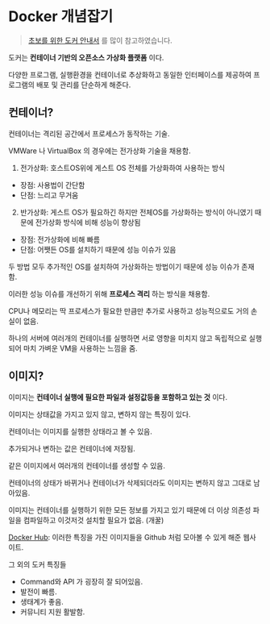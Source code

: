 Docker 개념잡기
===

> [초보를 위한 도커 안내서](https://subicura.com/2017/01/19/docker-guide-for-beginners-1.html) 를 많이 참고하였습니다.

도커는 **컨테이너 기반의 오픈소스 가상화 플랫폼** 이다.

다양한 프로그램, 실행환경을 컨테이너로 추상화하고 동일한 인터페이스를 제공하여 프로그램의 배포 및 관리를 단순하게 해준다.

컨테이너?
---

컨테이너는 격리된 공간에서 프로세스가 동작하는 기술.

VMWare 나 VirtualBox 의 경우에는 전가상화 기술을 채용함.

1. 전가상화: 호스트OS위에 게스트 OS 전체를 가상화하여 사용하는 방식
 * 장점: 사용법이 간단함
 * 단점: 느리고 무거움

2. 반가상화: 게스트 OS가 필요하긴 하지만 전체OS를 가상화하는 방식이 아니였기 때문에 전가상화 방식에 비해 성능이 향상됨
 * 장점: 전가상화에 비해 빠름
 * 단점: 어쨋든 OS를 설치하기 때문에 성능 이슈가 있음

두 방법 모두 추가적인 OS를 설치하여 가상화하는 방법이기 때문에 성능 이슈가 존재함.

이러한 성능 이슈를 개선하기 위해 **프로세스 격리** 하는 방식을 채용함.

CPU나 메모리는 딱 프로세스가 필요한 만큼만 추가로 사용하고 성능적으로도 거의 손실이 없음.

하나의 서버에 여러개의 컨테이너를 실행하면 서로 영향을 미치지 않고 독립적으로 실행되어 마치 가벼운 VM을 사용하는 느낌을 줌.


이미지?
---

이미지는 **컨테이너 실행에 필요한 파일과 설정값등을 포함하고 있는 것** 이다.

이미지는 상태값을 가지고 있지 않고, 변하지 않는 특징이 있다.

컨테이너는 이미지를 실행한 상태라고 볼 수 있음.

추가되거나 변하는 값은 컨테이너에 저장됨.

같은 이미지에서 여러개의 컨테이너를 생성할 수 있음.

컨테이너의 상태가 바뀌거나 컨테이너가 삭제되더라도 이미지는 변하지 않고 그대로 남아있음.

이미지는 컨테이너를 실행하기 위한 모든 정보를 가지고 있기 때문에 더 이상 의존성 파일을 컴파일하고 이것저것 설치할 필요가 없음. (개꿀)

[Docker Hub](https://hub.docker.com/): 이러한 특징을 가진 이미지들을 Github 처럼 모아볼 수 있게 해준 웹사이트.

그 외의 도커 특징들

- Command와 API 가 굉장히 잘 되어있음.
- 발전이 빠름.
- 생태계가 좋음. 
- 커뮤니티 지원 활발함.
